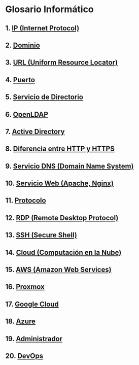 # Glosario Informático

## 1. [IP (Internet Protocol)]()

## 2. [Dominio]()

## 3. [URL (Uniform Resource Locator)]()

## 4. [Puerto]()

## 5. [Servicio de Directorio]()

## 6. [OpenLDAP]()

## 7. [Active Directory]()

## 8. [Diferencia entre HTTP y HTTPS]()

## 9. [Servicio DNS (Domain Name System)]()

## 10. [Servicio Web (Apache, Nginx)]()

## 11. [Protocolo]()

## 12. [RDP (Remote Desktop Protocol)]()

## 13. [SSH (Secure Shell)]()

## 14. [Cloud (Computación en la Nube)]()

## 15. [AWS (Amazon Web Services)]()

## 16. [Proxmox]()

## 17. [Google Cloud]()

## 18. [Azure]()

## 19. [Administrador]()

## 20. [DevOps]()
